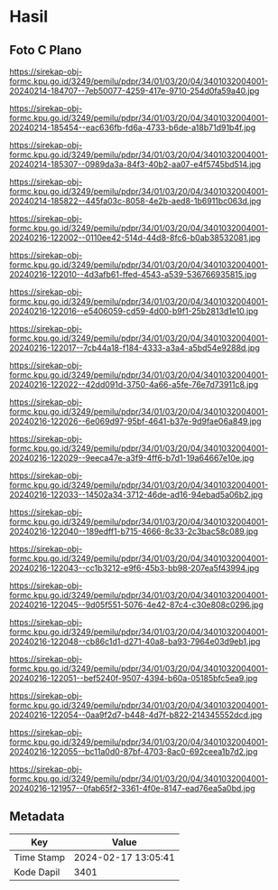 # Hasil

## Foto C Plano

https://sirekap-obj-formc.kpu.go.id/3249/pemilu/pdpr/34/01/03/20/04/3401032004001-20240214-184707--7eb50077-4259-417e-9710-254d0fa59a40.jpg

https://sirekap-obj-formc.kpu.go.id/3249/pemilu/pdpr/34/01/03/20/04/3401032004001-20240214-185454--eac636fb-fd6a-4733-b6de-a18b71d91b4f.jpg

https://sirekap-obj-formc.kpu.go.id/3249/pemilu/pdpr/34/01/03/20/04/3401032004001-20240214-185307--0989da3a-84f3-40b2-aa07-e4f5745bd514.jpg

https://sirekap-obj-formc.kpu.go.id/3249/pemilu/pdpr/34/01/03/20/04/3401032004001-20240214-185822--445fa03c-8058-4e2b-aed8-1b6911bc063d.jpg

https://sirekap-obj-formc.kpu.go.id/3249/pemilu/pdpr/34/01/03/20/04/3401032004001-20240216-122002--0110ee42-514d-44d8-8fc6-b0ab38532081.jpg

https://sirekap-obj-formc.kpu.go.id/3249/pemilu/pdpr/34/01/03/20/04/3401032004001-20240216-122010--4d3afb61-ffed-4543-a539-536766935815.jpg

https://sirekap-obj-formc.kpu.go.id/3249/pemilu/pdpr/34/01/03/20/04/3401032004001-20240216-122016--e5406059-cd59-4d00-b9f1-25b2813d1e10.jpg

https://sirekap-obj-formc.kpu.go.id/3249/pemilu/pdpr/34/01/03/20/04/3401032004001-20240216-122017--7cb44a18-f184-4333-a3a4-a5bd54e9288d.jpg

https://sirekap-obj-formc.kpu.go.id/3249/pemilu/pdpr/34/01/03/20/04/3401032004001-20240216-122022--42dd091d-3750-4a66-a5fe-76e7d73911c8.jpg

https://sirekap-obj-formc.kpu.go.id/3249/pemilu/pdpr/34/01/03/20/04/3401032004001-20240216-122026--6e069d97-95bf-4641-b37e-9d9fae06a849.jpg

https://sirekap-obj-formc.kpu.go.id/3249/pemilu/pdpr/34/01/03/20/04/3401032004001-20240216-122029--9eeca47e-a3f9-4ff6-b7d1-19a64667e10e.jpg

https://sirekap-obj-formc.kpu.go.id/3249/pemilu/pdpr/34/01/03/20/04/3401032004001-20240216-122033--14502a34-3712-46de-ad16-94ebad5a06b2.jpg

https://sirekap-obj-formc.kpu.go.id/3249/pemilu/pdpr/34/01/03/20/04/3401032004001-20240216-122040--189edff1-b715-4666-8c33-2c3bac58c089.jpg

https://sirekap-obj-formc.kpu.go.id/3249/pemilu/pdpr/34/01/03/20/04/3401032004001-20240216-122043--cc1b3212-e9f6-45b3-bb98-207ea5f43994.jpg

https://sirekap-obj-formc.kpu.go.id/3249/pemilu/pdpr/34/01/03/20/04/3401032004001-20240216-122045--9d05f551-5076-4e42-87c4-c30e808c0296.jpg

https://sirekap-obj-formc.kpu.go.id/3249/pemilu/pdpr/34/01/03/20/04/3401032004001-20240216-122048--cb86c1d1-d271-40a8-ba93-7964e03d9eb1.jpg

https://sirekap-obj-formc.kpu.go.id/3249/pemilu/pdpr/34/01/03/20/04/3401032004001-20240216-122051--bef5240f-9507-4394-b60a-05185bfc5ea9.jpg

https://sirekap-obj-formc.kpu.go.id/3249/pemilu/pdpr/34/01/03/20/04/3401032004001-20240216-122054--0aa9f2d7-b448-4d7f-b822-214345552dcd.jpg

https://sirekap-obj-formc.kpu.go.id/3249/pemilu/pdpr/34/01/03/20/04/3401032004001-20240216-122055--bc11a0d0-87bf-4703-8ac0-692ceea1b7d2.jpg

https://sirekap-obj-formc.kpu.go.id/3249/pemilu/pdpr/34/01/03/20/04/3401032004001-20240216-121957--0fab65f2-3361-4f0e-8147-ead76ea5a0bd.jpg


## Metadata

| Key        | Value               |
| ---------- | ------------------- |
| Time Stamp | 2024-02-17 13:05:41 |
| Kode Dapil | 3401                |



